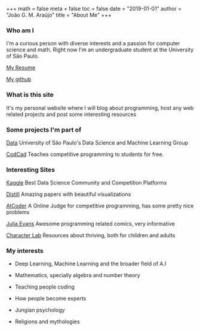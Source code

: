 +++
math = false 
meta = false 
toc = false
date = "2019-01-01"
author = "João G. M. Araújo"
title = "About Me"
+++

### Who am I

I'm a curious person with diverse interests and a passion for computer science and math. Right now I'm an undergraduate student at the University of São Paulo.

[My Resume](/CV.pdf)

[My github](https://github.com/joaogui1)

### What is this site

It's my personal website where I will blog about programming, host any web related projects and post some interesting resources
### Some projects I'm part of

[Data](https://www.linkedin.com/school/data-icmc/) University of São Paulo's Data Science and Machine Learning Group

[CodCad](http://www.codcad.com) Teaches competitive programming to students for free.

### Interesting Sites

[Kaggle](https://www.kaggle.com/) Best Data Science Community and Competition Platforms

[Distill](https://distill.pub/) Amazing papers with beautiful visualizations

[AtCoder](https://atcoder.jp/) A Online Judge for competitive programming, has some pretty nice problems

[Julia Evans](https://jvns.ca/) Awesome programming related comics, very informative

[Character Lab](https://www.characterlab.org/) Resources about thriving, both for children and adults

### My interests

* Deep Learning, Machine Learning and the broader field of A.I

* Mathematics, specially algebra and number theory

* Teaching people coding

* How people become experts

* Jungian psychology

* Religions and mythologies
